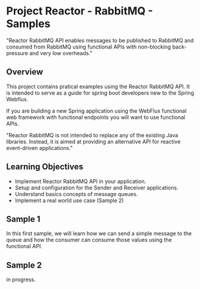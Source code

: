 # Project Reactor - RabbitMQ - Samples

"Reactor RabbitMQ API enables messages to be published to RabbitMQ and consumed from RabbitMQ using functional APIs with non-blocking back-pressure and very low overheads."

## Overview

This project contains pratical examples using the Reactor RabbitMQ API. It is intended to serve as a guide for spring boot developers new to the Spring Webflux. 

If you are building a new Spring application using the WebFlux functional web framework with functional endpoints you will want to use functional APIs.

"Reactor RabbitMQ is not intended to replace any of the existing Java libraries. Instead, it is aimed at providing an alternative API for reactive event-driven applications."

## Learning Objectives

* Implement Reactor RabbitMQ API in your application.
* Setup and configuration for the Sender and Receiver applications.
* Understand basics concepts of message queues.
* Implement a real world use case (Sample 2)

## Sample 1
In this first sample, we will learn how we can send a simple message to the queue and how the consumer can consume those values using the  functional API.

## Sample 2
in progress.


